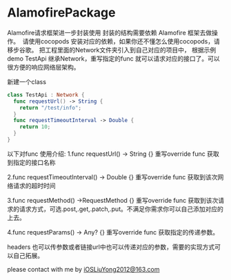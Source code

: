 # AlamofirePackage
Alamofire请求框架进一步封装使用
封装的结构需要依赖  Alamofire 框架去做操作。  请使用cocopods 安装对应的依赖，如果你还不懂怎么使用cocopods，请移步谷歌。
把工程里面的Network文件夹引入到自己对应的项目中， 根据示例demo TestApi 继承Network，重写指定的func 就可以请求对应的接口了。可以很方便的响应网络层架构。

新建一个class 
``` swift
class TestApi : Network {
  func requestUrl() -> String {
    return "/test/info";
  }
  func requestTimeoutInterval -> Double {
    return 10;  
  }
}
```

以下对func 使用介绍:
1.func requestUrl() -> String {} 
重写override func 获取到指定的接口名称

2.func requestTimeoutInterval() -> Double {}
重写override func 获取到该次网络请求的超时时间

3.func requestMethod() ->RequestMethod {}
重写override func 获取到该次请求的请求方式，可选.post,.get,.patch,.put。不满足你需求你可以自己添加对应的上去。

4.func requestParams() -> Any? {}
重写override func 获取指定的传递参数。

headers 也可以传参数或者链接url中也可以传递对应的参数，需要的实现方式可以自己拓展。

please contact with me by iOSLiuYong2012@163.com
